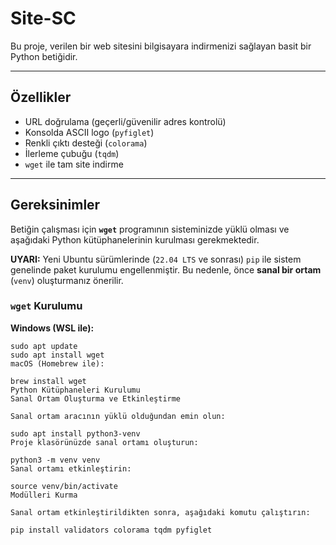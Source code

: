 # Site-SC

Bu proje, verilen bir web sitesini bilgisayara indirmenizi sağlayan basit bir Python betiğidir.

---

## Özellikler

* URL doğrulama (geçerli/güvenilir adres kontrolü)
* Konsolda ASCII logo (`pyfiglet`)
* Renkli çıktı desteği (`colorama`)
* İlerleme çubuğu (`tqdm`)
* `wget` ile tam site indirme

---

## Gereksinimler

Betiğin çalışması için **`wget`** programının sisteminizde yüklü olması ve aşağıdaki Python kütüphanelerinin kurulması gerekmektedir.

**UYARI:** Yeni Ubuntu sürümlerinde (`22.04 LTS` ve sonrası) `pip` ile sistem genelinde paket kurulumu engellenmiştir. Bu nedenle, önce **sanal bir ortam** (`venv`) oluşturmanız önerilir.

### `wget` Kurulumu

**Windows (WSL ile):**
```
sudo apt update
sudo apt install wget
macOS (Homebrew ile):

brew install wget
Python Kütüphaneleri Kurulumu
Sanal Ortam Oluşturma ve Etkinleştirme

Sanal ortam aracının yüklü olduğundan emin olun:

sudo apt install python3-venv
Proje klasörünüzde sanal ortamı oluşturun:

python3 -m venv venv
Sanal ortamı etkinleştirin:

source venv/bin/activate
Modülleri Kurma

Sanal ortam etkinleştirildikten sonra, aşağıdaki komutu çalıştırın:

pip install validators colorama tqdm pyfiglet
